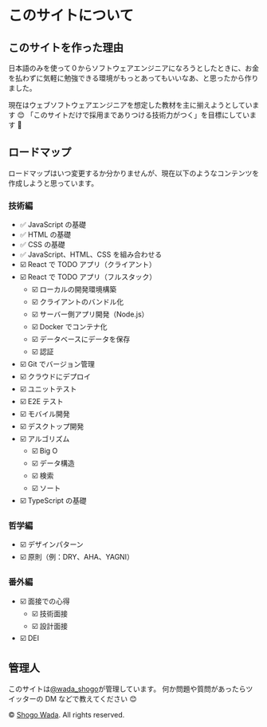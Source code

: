# このサイトについて

## このサイトを作った理由

日本語のみを使って０からソフトウェアエンジニアになろうとしたときに、お金を払わずに気軽に勉強できる環境がもっとあってもいいなあ、と思ったから作りました。

現在はウェブソフトウェアエンジニアを想定した教材を主に揃えようとしています 😊
「このサイトだけで採用までありつける技術力がつく」を目標にしています 🎉

## ロードマップ

ロードマップはいつ変更するか分かりませんが、現在以下のようなコンテンツを作成しようと思っています。

### 技術編

- ✅ JavaScript の基礎
- ✅ HTML の基礎
- ✅ CSS の基礎
- ✅ JavaScript、HTML、CSS を組み合わせる
- ☑️ React で TODO アプリ（クライアント）
- ☑️ React で TODO アプリ（フルスタック）
  - ☑️ ローカルの開発環境構築
  - ☑️ クライアントのバンドル化
  - ☑️ サーバー側アプリ開発（Node.js）
  - ☑️ Docker でコンテナ化
  - ☑️ データベースにデータを保存
  - ☑️ 認証
- ☑️ Git でバージョン管理
- ☑️ クラウドにデプロイ
- ☑️ ユニットテスト
- ☑️ E2E テスト
- ☑️ モバイル開発
- ☑️ デスクトップ開発
- ☑️ アルゴリズム
  - ☑️ Big O
  - ☑️ データ構造
  - ☑️ 検索
  - ☑️ ソート
- ☑️ TypeScript の基礎

### 哲学編

- ☑️ デザインパターン
- ☑️ 原則（例：DRY、AHA、YAGNI）

### 番外編

- ☑️ 面接での心得
  - ☑️ 技術面接
  - ☑️ 設計面接
- ☑️ DEI

## 管理人

このサイトは<a href="https://twitter.com/wada_shogo" target="_blank">@wada_shogo</a>が管理しています。
何か問題や質問があったらツイッターの DM などで教えてください 😊

© <a href="https://twitter.com/wada_shogo" target="_blank">Shogo Wada</a>. All rights reserved.

